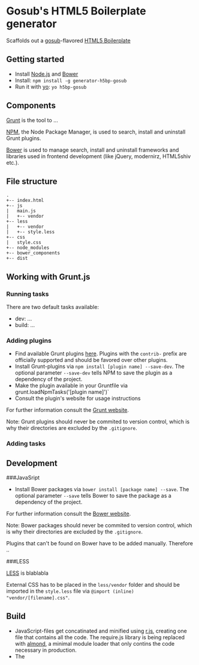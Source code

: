 # Gosub's HTML5 Boilerplate generator

Scaffolds out a [gosub](http://gosub.de/)-flavored [HTML5 Boilerplate](http://html5boilerplate.com)

## Getting started

- Install [Node.js](http://nodejs.org/) and [Bower](http://bower.io/#installing-bower)
- Install: `npm install -g generator-h5bp-gosub`
- Run it with [yo](https://github.com/yeoman/yo): `yo h5bp-gosub`


## Components


[Grunt](http://gruntjs.com/) is the tool to ...

[NPM](https://www.npmjs.org/), the Node Package Manager, is used to search, install and uninstall Grunt plugins.

[Bower](bower.io) is used to manage search, install and uninstall frameworks and libraries used in frontend development (like jQuery, modernirz, HTML5shiv etc.).


## File structure

```
.
+-- index.html
+-- js
|   main.js
|   +-- vendor
+-- less
|   +-- vendor
|   +-- style.less
+-- css
|   style.css
+-- node_modules
+-- bower_components
+-- dist
```

## Working with Grunt.js


### Running tasks

There are two default tasks available:

- dev: ...
- build: ...


### Adding plugins

- Find available Grunt plugins [here](http://gruntjs.com/plugins). Plugins with the `contrib-` prefix are officially supported and should be favored over other plugins.
- Install Grunt-plugins via `npm install [plugin name] --save-dev`. The optional parameter `--save-dev` tells NPM to save the plugin as a dependency of the project.
- Make the plugin available in your Gruntfile via grunt.loadNpmTasks('[plugin name]')`
- Consult the plugin's website for usage instructions

For further information consult the [Grunt website](http://gruntjs.com/getting-started).

Note: Grunt plugins should never be commited to version control, which is why their directories are excluded by the `.gitignore`.

### Adding tasks


## Development

###JavaSript


- Install Bower packages via `bower install [package name] --save`. The optional parameter `--save` tells Bower to save the package as a dependency of the project.

For further information consult the [Bower website](http://bower.io/#usage).

Note: Bower packages should never be commited to version control, which is why their directories are excluded by the `.gitignore`.

Plugins that can't be found on Bower have to be added manually.
Therefore ..

###LESS

[LESS](http://lesscss.org) is blablabla

External CSS has to be placed in the `less/vendor` folder and should be imported in the `style.less` file via `@import (inline) "vendor/[filename].css"`.



## Build

- JavaScript-files get concatinated and minified using [r.js](https://github.com/jrburke/r.js), creating one file that contains all the code. The require.js library is being replaced with [almond](https://github.com/jrburke/almond), a minimal module loader that only contins the code necessary in production.
- The <script>-tag in the `index.html` is updated to include the generated `main.min.js` file.
